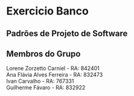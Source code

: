 # Exercicio Banco
## Padrões de Projeto de Software

## Membros do Grupo
Lorene Zorzetto Carniel - RA: 842401 \
Ana Flávia Alves Ferreira - RA: 832473 \
Ivan Carvalho - RA: 767331 \
Guilherme Fávaro - RA: 832922 
